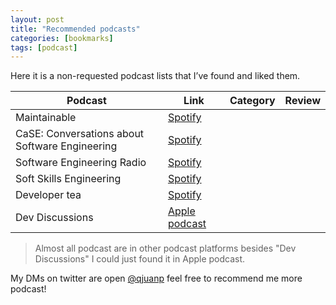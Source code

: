 ```yaml
---
layout: post
title: "Recommended podcasts"
categories: [bookmarks]
tags: [podcast]
---
```


Here it is a non-requested podcast lists that I’ve found and liked them.

| Podcast | Link | Category | Review |
|---|---|---|---|
| Maintainable | [Spotify](https://open.spotify.com/show/6Ah6xxZ04VQBqjBB5ZU0Ll?si=8tM0R7wPRgOw0Ub8BxNCUg) | | |
| CaSE: Conversations about Software Engineering | [Spotify](https://open.spotify.com/show/5KRybj1mOAcVNaho9s7jCi) | | |
| Software Engineering Radio | [Spotify](https://open.spotify.com/show/6UO3XQclSuNnGxB39QdAnL?si=Tw6Ct1qSRRW9hv6gN_hRdQ) | | |
| Soft Skills Engineering | [Spotify](https://open.spotify.com/show/59I1XnvAB9fQzSj9SIKCoI?si=Wxd1Yu_FTW-3AwtsNRSZCQ) | | |
| Developer tea | [Spotify](https://open.spotify.com/show/02fM1JHpt9HmHGp482K71b?si=hxMpq5ybQoCF7fHyX4qM-Q) | | |
| Dev Discussions | [Apple podcast](https://podcasts.apple.com/ie/podcast/dev-discussions/id954824483) | | |

> Almost all podcast are in other podcast platforms besides "Dev Discussions" I could just found it in Apple podcast.

My DMs on twitter are open [@qjuanp](https://twitter.com/qjuanp) feel free to recommend me more podcast!
